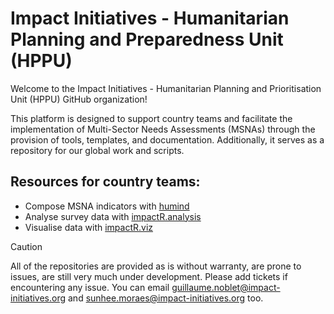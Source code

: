 # Impact Initiatives - Humanitarian Planning and Preparedness Unit (HPPU)

Welcome to the Impact Initiatives - Humanitarian Planning and Prioritisation Unit (HPPU) GitHub organization! 

This platform is designed to support country teams and facilitate the implementation of Multi-Sector Needs Assessments (MSNAs) through the provision of tools, templates, and documentation. Additionally, it serves as a repository for our global work and scripts.

## Resources for country teams:

- Compose MSNA indicators with [humind](https://github.com/impact-initiatives-hppu/humind)
- Analyse survey data with [impactR.analysis](https://github.com/impact-initiatives-hppu/impactR.analysis)
- Visualise data with [impactR.viz](https://github.com/impact-initiatives-hppu/impactR.viz)

> [!CAUTION] 
> All of the repositories are provided as is without warranty, are prone to issues, are still very much under development. Please add tickets if encountering any issue. You can email guillaume.noblet@impact-initiatives.org and sunhee.moraes@impact-initiatives.org too.